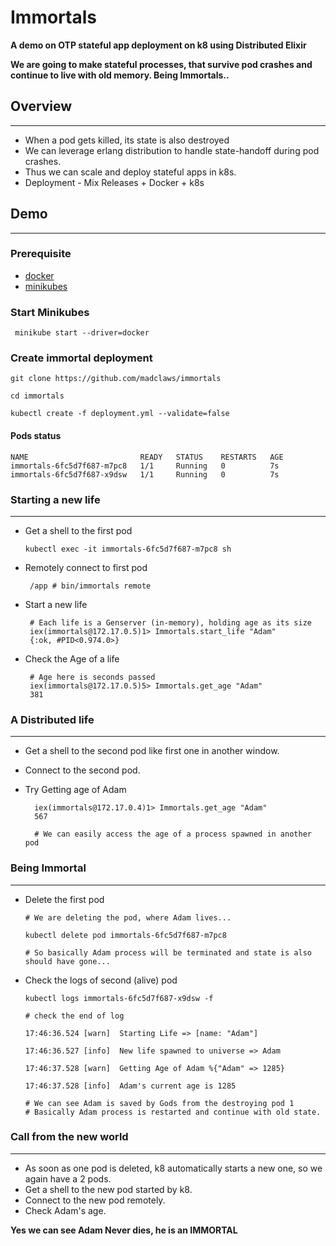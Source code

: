 # Immortals

**A demo on OTP stateful app deployment on k8 using Distributed Elixir**

**We are going to make stateful processes, that survive pod crashes and continue to live with old memory. Being Immortals..**

## Overview
---

- When a pod gets killed, its state is also destroyed
- We can leverage erlang distribution to handle state-handoff during pod crashes.
- Thus we can scale and deploy stateful apps in k8s.
- Deployment - Mix Releases + Docker + k8s

## Demo
---

### Prerequisite
- [docker](https://www.docker.com/)
- [minikubes](https://minikube.sigs.k8s.io/docs/start/)

### Start Minikubes

```
 minikube start --driver=docker 
 ```

### Create immortal deployment

```
git clone https://github.com/madclaws/immortals

cd immortals

kubectl create -f deployment.yml --validate=false
```  

#### Pods status

```
NAME                         READY   STATUS    RESTARTS   AGE
immortals-6fc5d7f687-m7pc8   1/1     Running   0          7s
immortals-6fc5d7f687-x9dsw   1/1     Running   0          7s
```

### Starting a new life
---
- Get a shell to the first pod

      kubectl exec -it immortals-6fc5d7f687-m7pc8 sh

- Remotely connect to first pod
       
       /app # bin/immortals remote

- Start a new life

       # Each life is a Genserver (in-memory), holding age as its size 
       iex(immortals@172.17.0.5)1> Immortals.start_life "Adam"
       {:ok, #PID<0.974.0>}

- Check the Age of a life

       # Age here is seconds passed
       iex(immortals@172.17.0.5)5> Immortals.get_age "Adam"
       381

### A Distributed life
----
- Get a shell to the second pod like first one in another window.
- Connect to the second pod.
- Try Getting age of Adam

        iex(immortals@172.17.0.4)1> Immortals.get_age "Adam"
        567
        
        # We can easily access the age of a process spawned in another pod


### Being Immortal
---  

- Delete the first pod

      # We are deleting the pod, where Adam lives...

      kubectl delete pod immortals-6fc5d7f687-m7pc8  

      # So basically Adam process will be terminated and state is also should have gone...

- Check the logs of second (alive) pod
      
      
      kubectl logs immortals-6fc5d7f687-x9dsw -f 

      # check the end of log

      17:46:36.524 [warn]  Starting Life => [name: "Adam"]

      17:46:36.527 [info]  New life spawned to universe => Adam

      17:46:37.528 [warn]  Getting Age of Adam %{"Adam" => 1285}

      17:46:37.528 [info]  Adam's current age is 1285

      # We can see Adam is saved by Gods from the destroying pod 1
      # Basically Adam process is restarted and continue with old state.

### Call from the new world
---
- As soon as one pod is deleted, k8 automatically starts a new one, so we again have a 2 pods.
- Get a shell to the new pod started by k8.
- Connect to the new pod remotely.
- Check Adam's age.

**Yes we can see Adam Never dies, he is an IMMORTAL**
